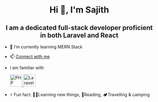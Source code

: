<h1 align="center">Hi 👋, I'm Sajith</h1>
<h2 align="center"> I am a dedicated full-stack developer proficient in both Laravel and React </h2> 


- 🌱 I’m currently learning MERN Stack
- 📫 [Connect with me](https://www.linkedin.com/in/sajith-nishantha-silva-265950213/)
- I am familiar with
  <p>
  <a href="https://www.php.net/" target="_blank" rel="noreferrer">
    <img src="https://www.php.net/images/logos/new-php-logo.svg" alt="PHP" width="40" height="40" />
  </a>
  
  <a href="https://laravel.com/" target="_blank" rel="noreferrer">
    <img src="https://laravel.com/img/logotype.min.svg" alt="Laravel" width="40" height="40" />
  </a>


</p>

- ⚡ Fun fact: 👨‍💻Learning new things, 📖Reading, 🏕️Travelling & camping  

